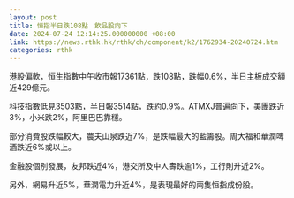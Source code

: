```yaml
---
layout: post
title: 恒指半日跌108點　飲品股向下
date: 2024-07-24 12:14:25.000000000 +08:00
link: https://news.rthk.hk/rthk/ch/component/k2/1762934-20240724.htm
categories: rthk
---
```


港股偏軟，恒生指數中午收市報17361點，跌108點，跌幅0.6%，半日主板成交額近429億元。

科技指數低見3503點，半日報3514點，跌約0.9%。ATMXJ普遍向下，美團跌近3%，小米跌2%，阿里巴巴靠穩。

部分消費股跌幅較大，農夫山泉跌近7%，是跌幅最大的藍籌股。周大福和華潤啤酒跌近6%或以上。

金融股個別發展，友邦跌近4%，港交所及中人壽跌逾1%，工行則升近2%。

另外，網易升近5%，華潤電力升近4%，是表現最好的兩隻恒指成份股。
